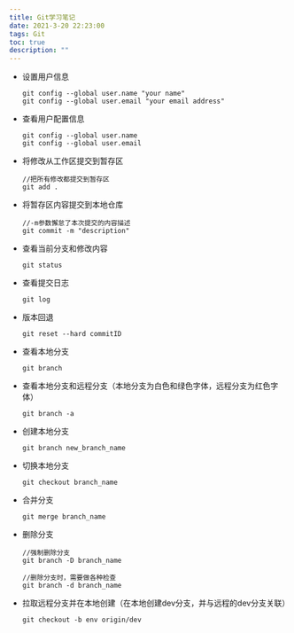 ```yaml
---
title: Git学习笔记
date: 2021-3-20 22:23:00
tags: Git
toc: true
description: ""
---
```




* 设置用户信息

  ```shell
  git config --global user.name "your name"
  git config --global user.email "your email address"
  ```

* 查看用户配置信息

  ```shell
  git config --global user.name
  git config --global user.email
  ```

* 将修改从工作区提交到暂存区

  ```shell l
  //把所有修改都提交到暂存区
  git add .
  ```

* 将暂存区内容提交到本地仓库

  ```
  //-m参数懈怠了本次提交的内容描述
  git commit -m "description"
  ```

* 查看当前分支和修改内容

  ```shell
  git status
  ```

* 查看提交日志

  ```shell
  git log
  ```

* 版本回退

  ```shell
  git reset --hard commitID
  ```

* 查看本地分支

  ```shell
  git branch
  ```

* 查看本地分支和远程分支（本地分支为白色和绿色字体，远程分支为红色字体）

  ```shell
  git branch -a
  ```

* 创建本地分支

  ```shell
  git branch new_branch_name
  ```

* 切换本地分支

  ```shell
  git checkout branch_name
  ```

* 合并分支

  ```shell
  git merge branch_name
  ```

* 删除分支

  ```shell
  //强制删除分支
  git branch -D branch_name 
  
  //删除分支时，需要做各种检查
  git branch -d branch_name
  ```

* 拉取远程分支并在本地创建（在本地创建dev分支，并与远程的dev分支关联）

  ```shell
  git checkout -b env origin/dev
  ```

  